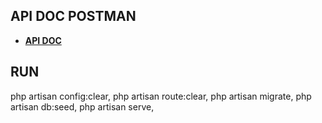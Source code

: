 ## API DOC POSTMAN
- **[API DOC](https://documenter.getpostman.com/view/16904284/2s9Yyy8ygc)**

## RUN
php artisan config:clear,
php artisan route:clear,
php artisan migrate,
php artisan db:seed,
php artisan serve,
